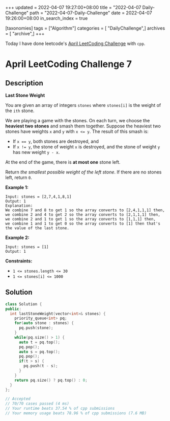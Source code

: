 +++
updated = 2022-04-07 19:27:00+08:00
title = "2022-04-07 Daily-Challenge"
path = "2022-04-07-Daily-Challenge"
date = 2022-04-07 19:26:00+08:00
in_search_index = true

[taxonomies]
tags = ["Algorithm"]
categories = [ "DailyChallenge",]
archives = [ "archive",]
+++

Today I have done leetcode's [April LeetCoding Challenge](https://leetcode.com/problems/last-stone-weight/) with `cpp`.

<!-- more -->

# April LeetCoding Challenge 7

## Description

**Last Stone Weight**

You are given an array of integers `stones` where `stones[i]` is the weight of the `ith` stone.

We are playing a game with the stones. On each turn, we choose the **heaviest two stones** and smash them together. Suppose the heaviest two stones have weights `x` and `y` with `x <= y`. The result of this smash is:

- If `x == y`, both stones are destroyed, and
- If `x != y`, the stone of weight `x` is destroyed, and the stone of weight `y` has new weight `y - x`.

At the end of the game, there is **at most one** stone left.

Return *the smallest possible weight of the left stone*. If there are no stones left, return `0`.

 

**Example 1:**

```
Input: stones = [2,7,4,1,8,1]
Output: 1
Explanation: 
We combine 7 and 8 to get 1 so the array converts to [2,4,1,1,1] then,
we combine 2 and 4 to get 2 so the array converts to [2,1,1,1] then,
we combine 2 and 1 to get 1 so the array converts to [1,1,1] then,
we combine 1 and 1 to get 0 so the array converts to [1] then that's the value of the last stone.
```

**Example 2:**

```
Input: stones = [1]
Output: 1
```

 

**Constraints:**

- `1 <= stones.length <= 30`
- `1 <= stones[i] <= 1000`

## Solution

``` cpp
class Solution {
public:
  int lastStoneWeight(vector<int>& stones) {
    priority_queue<int> pq;
    for(auto stone : stones) {
      pq.push(stone);
    }
    while(pq.size() > 1) {
      auto t = pq.top();
      pq.pop();
      auto s = pq.top();
      pq.pop();
      if(t > s) {
        pq.push(t - s);
      }
    }
    return pq.size() ? pq.top() : 0;
  }
};

// Accepted
// 70/70 cases passed (4 ms)
// Your runtime beats 37.54 % of cpp submissions
// Your memory usage beats 78.96 % of cpp submissions (7.6 MB)
```
